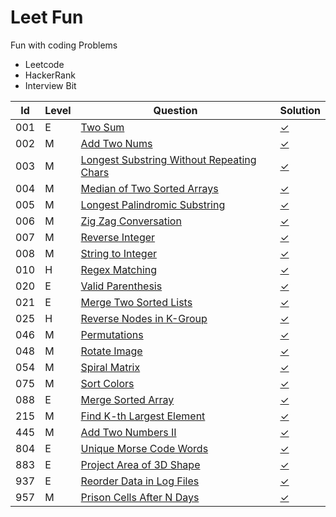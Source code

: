 # Leet Fun
Fun with coding Problems
 - Leetcode
 - HackerRank
 - Interview Bit
 
 
 
| Id    | Level | Question                                                                                                                  | Solution                                                |
|-------|-------|---------------------------------------------------------------------------------------------------------------------------|---------------------------------------------------------|
| 001   | E     | [Two Sum](https://leetcode.com/problems/two-sum)                                                                          | [✓](algorithms/alg001_two_sum.py)                       |
| 002   | M     | [Add Two Nums](https://leetcode.com/problems/add-two-numbers)                                                             | [✓](algorithms/alg002_add_num.py)                       |
| 003   | M     | [Longest Substring Without Repeating Chars](https://leetcode.com/problems/longest-substring-without-repeating-characters) | [✓](algorithms/alg003_longest_substring.py)             |
| 004   | M     | [Median of Two Sorted Arrays](https://leetcode.com/problems/median-of-two-sorted-arrays)                                  | [✓](algorithms/alg004_median_arrays.py)                 |
| 005   | M     | [Longest Palindromic Substring](https://leetcode.com/problems/longest-palindromic-substring)                              | [✓](algorithms/alg005_longest_palindromic_substring.py) |
| 006   | M     | [Zig Zag Conversation](https://leetcode.com/problems/zigzag-conversion)                                                   | [✓](algorithms/alg006_zigzag.py)                        |
| 007   | M     | [Reverse Integer](https://leetcode.com/problems/reverse-integer)                                                          | [✓](algorithms/alg007_reverse_integer.py)               |
| 008   | M     | [String to Integer](https://leetcode.com/problems/string-to-integer-atoi)                                                 | [✓](algorithms/alg008_atoi.py)                          |
| 010   | H     | [Regex Matching](https://leetcode.com/problems/regular-expression-matching)                                               | [✓](algorithms/alg010_regex.py)                         |
| 020   | E     | [Valid Parenthesis](https://leetcode.com/problems/valid-parentheses)                                                      | [✓](algorithms/alg020_valid_parenthese.py)              |
| 021   | E     | [Merge Two Sorted Lists](https://leetcode.com/problems/merge-two-sorted-lists)              | [✓](algorithms/alg021_merge_lists.py)                   |
| 025   | H     | [Reverse Nodes in K-Group](https://leetcode.com/problems/reverse-nodes-in-k-group)          | [✓](algorithms/alg025_reverse_nodes.py)                 |
| 046   | M     | [Permutations](https://leetcode.com/problems/permutations)                                  | [✓](algorithms/alg046_permutations.py)                  |
| 048   | M     | [Rotate Image](https://leetcode.com/problems/rotate-image)                                  | [✓](algorithms/alg048_rotate_image.py)                  |
| 054   | M     | [Spiral Matrix](https://leetcode.com/problems/spiral-matrix)                                | [✓](algorithms/alg054_spiral_matrix.py)                 |
| 075   | M     | [Sort Colors](https://leetcode.com/problems/sort-colors)                                    | [✓](algorithms/alg075_sort_colors.py)                   |
| 088   | E     | [Merge Sorted Array](https://leetcode.com/problems/merge-sorted-array)                      | [✓](algorithms/alg088_merge_sorted_array.py)            |
| 215   | M     | [Find K-th Largest Element](https://leetcode.com/problems/kth-largest-element-in-an-array/) | [✓](algorithms/alg215_kth_largest.py)                   |
| 445   | M     | [Add Two Numbers II](https://leetcode.com/problems/add-two-numbers-ii/)                     | [✓](algorithms/alg445_add_num_II.py)                    |
| 804   | E     | [Unique Morse Code Words](https://leetcode.com/problems/unique-morse-code-words/)           | [✓](algorithms/alg804_morse_words.py)                   |
| 883   | E     | [Project Area of 3D Shape](https://leetcode.com/problems/projection-area-of-3d-shapes/)     | [✓](algorithms/alg883_projection_3d.py)                 |
| 937   | E     | [Reorder Data in Log Files](https://leetcode.com/problems/reorder-data-in-log-files/)       | [✓](algorithms/alg937_reorder_logs.py)                  |
| 957   | M     | [Prison Cells After N Days](https://leetcode.com/problems/prison-cells-after-n-days)        | [✓](algorithms/alg957_prison_cell.py)                   |